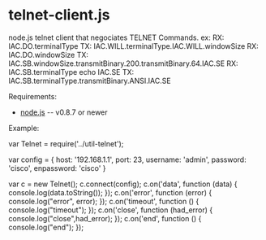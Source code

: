 telnet-client.js
================

node.js telnet client that negociates TELNET Commands.
ex:
RX: IAC.DO.terminalType
TX: IAC.WILL.terminalType.IAC.WILL.windowSize
RX: IAC.DO.windowSize
TX: IAC.SB.windowSize.transmitBinary.200.transmitBinary.64.IAC.SE
RX: IAC.SB.terminalType echo IAC.SE
TX: IAC.SB.terminalType.transmitBinary.ANSI.IAC.SE


Requirements:

* [node.js](http://nodejs.org/) -- v0.8.7 or newer

Example:

var Telnet = require('../util-telnet');

var config = {
    host: '192.168.1.1',
    port: 23,
    username: 'admin',
    password: 'cisco',
    enpassword: 'cisco'
}

var c = new Telnet();
c.connect(config);
c.on('data', function (data) {
    console.log(data.toString());
});
c.on('error', function (error) {
    console.log("error", error);
});
c.on('timeout', function () {
    console.log("timeout");
});
c.on('close', function (had_error) {
    console.log("close",had_error);
});
c.on('end', function () {
    console.log("end");
});
